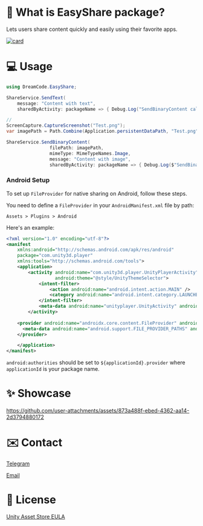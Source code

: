 # 🎯 What is EasyShare package?
Lets users share content quickly and easily using their favorite apps.

[![card](https://github.com/user-attachments/assets/3cddca93-5565-4748-8c96-18090b66f0f6)](https://assetstore.unity.com/packages/tools/integration/easy-share-289206)

# 💻 Usage
```csharp
using DreamCode.EasyShare;

ShareService.SendText(
    message: "Content with text",
    sharedByActivity: packageName => { Debug.Log("SendBinaryContent callback:" + packageName); });

//
ScreenCapture.CaptureScreenshot("Test.png");
var imagePath = Path.Combine(Application.persistentDataPath, "Test.png");

ShareService.SendBinaryContent(
                filePath: imagePath,
                mimeType: MimeTypeNames.Image,
                message: "Content with image",
                sharedByActivity: packageName => { Debug.Log($"SendBinaryContent:{packageName}"); });

```
### Android Setup

To set up `FileProvider` for native sharing on Android, follow these steps.

You need to define a `FileProvider` in your `AndroidManifest.xml` file by path:

`Assets > Plugins > Android`

Here's an example:

```xml
<?xml version="1.0" encoding="utf-8"?>
<manifest
    xmlns:android="http://schemas.android.com/apk/res/android"
    package="com.unity3d.player"
    xmlns:tools="http://schemas.android.com/tools">
    <application>
        <activity android:name="com.unity3d.player.UnityPlayerActivity"
                  android:theme="@style/UnityThemeSelector">
            <intent-filter>
                <action android:name="android.intent.action.MAIN" />
                <category android:name="android.intent.category.LAUNCHER" />
            </intent-filter>
            <meta-data android:name="unityplayer.UnityActivity" android:value="true" />
        </activity>
    
    <provider android:name="androidx.core.content.FileProvider" android:authorities="com.IndieYP.JumpClub.jump.fall.hop.provider" android:exported="false" android:grantUriPermissions="true">
      <meta-data android:name="android.support.FILE_PROVIDER_PATHS" android:resource="@xml/file_provider_paths" />
    </provider>

    </application>
</manifest>
```

`android:authorities` should be set to `${applicationId}.provider` where `applicationId` is your package name.

# ✨ Showcase
https://github.com/user-attachments/assets/873a488f-ebed-4362-aa14-2d3794880172

# ✉️ Contact
[Telegram](https://t.me/dreamcestudio)

[Email](mailto:dreamcodestudio@yandex.com)

# 🔑 License

[Unity Asset Store EULA](https://unity.com/legal/as-terms)
